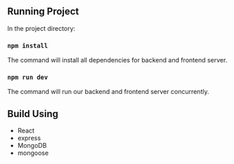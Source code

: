 ## Running Project

In the project directory:

### `npm install`

The command will install all dependencies for backend and frontend server.

### `npm run dev`

The command will run our backend and frontend server concurrently.

## Build Using

- React
- express
- MongoDB
- mongoose

